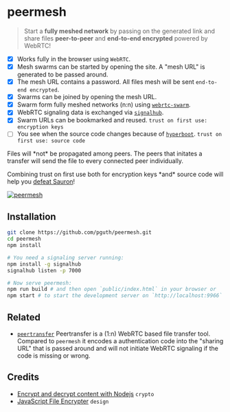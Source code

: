 # peermesh

> Start a **fully meshed network** by passing on the generated link and share files **peer-to-peer** and **end-to-end encrypted** powered by WebRTC!

- [x] Works fully in the browser using `WebRTC`.
- [x] Mesh swarms can be started by opening the site. A "mesh URL" is generated to be passed around.
- [x] The mesh URL contains a password. All files mesh will be sent `end-to-end encrypted`.
- [x] Swarms can be joined by opening the mesh URL.
- [x] Swarm form fully meshed networks (n:n) using [`webrtc-swarm`](https://github.com/mafintosh/webrtc-swarm).
- [x] WebRTC signaling data is exchanged via [`signalhub`](https://github.com/mafintosh/signalhub).
- [x] Swarm URLs can be bookmarked and reused. `trust on first use: encryption keys`
- [ ] You see when the source code changes because of [`hyperboot`](https://github.com/substack/hyperboot). `trust on first use: source code`

Files will \*not\* be propagated among peers. The peers that initates a transfer will send the file to every connected peer individually.

Combining trust on first use both for encryption keys \*and\* source code will help you [defeat Sauron](http://holgerkrekel.net/2013/10/26/defating-sauron-with-the-trust-on-first-use-principle/)!

[![peermesh](https://cdn.pbrd.co/images/1nDKNtbn.png)](https://pguth.github.io/peermesh/)

## Installation

```sh
git clone https://github.com/pguth/peermesh.git
cd peermesh
npm install

# You need a signaling server running:
npm install -g signalhub
signalhub listen -p 7000

# Now serve peermesh:
npm run build # and then open `public/index.html` in your browser or
npm start # to start the development server on `http://localhost:9966`
```

## Related

- [`peertransfer`](https://github.com/pguth/peertransfer)
  Peertransfer is a (1:n) WebRTC based file transfer tool. Compared to `peermesh` it encodes a authentication code into the "sharing URL" that is passed around and will not initiate WebRTC signaling if the code is missing or wrong.

## Credits

- [Encrypt and decrypt content with Nodejs](http://lollyrock.com/articles/nodejs-encryption/) `crypto`
- [JavaScript File Encrypter](http://tutorialzine.com/2013/11/javascript-file-encrypter/) `design`
